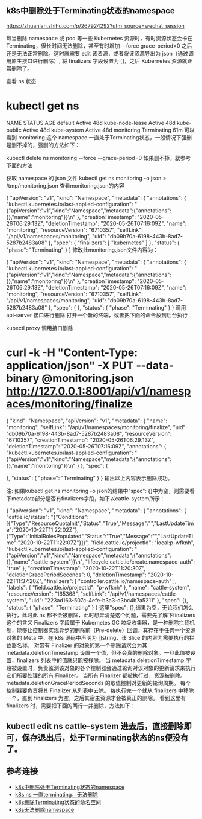 ## k8s中删除处于Terminating状态的namespace
https://zhuanlan.zhihu.com/p/267924292?utm_source=wechat_session



每当删除 namespace 或 pod 等一些 Kubernetes 资源时，有时资源状态会卡在 Terminating，很长时间无法删除，甚至有时增加 --force grace-period=0 之后还是无法正常删除。这时就需要 edit 该资源，或者将该资源导出为 json（通过调用原生接口进行删除）, 将 finalizers 字段设置为 []，之后 Kubernetes 资源就正常删除了。

查看 ns 状态
# kubectl get ns
NAME              STATUS        AGE
default           Active        48d
kube-node-lease   Active        48d
kube-public       Active        48d
kube-system       Active        48d
monitoring        Terminating   61m
可以看到 monitoring 这个 namespace 一直处于Terminating状态，一般情况下强删是删不掉的，强删的方法如下：

kubectl delete ns monitoring --force --grace-period=0
如果删不掉，就参考下面的方法

获取 namespace 的 json 文件
kubectl get ns monitoring -o json > /tmp/monitoring.json
查看monitoring.json的内容

{
    "apiVersion": "v1",
    "kind": "Namespace",
    "metadata": {
        "annotations": {
            "kubectl.kubernetes.io/last-applied-configuration": "{\"apiVersion\":\"v1\",\"kind\":\"Namespace\",\"metadata\":{\"annotations\":{},\"name\":\"monitoring\"}}\n"
        },
        "creationTimestamp": "2020-05-26T06:29:13Z",
        "deletionTimestamp": "2020-05-26T07:16:09Z",
        "name": "monitoring",
        "resourceVersion": "6710357",
        "selfLink": "/api/v1/namespaces/monitoring",
        "uid": "db09b70a-6198-443b-8ad7-5287b2483a08"
    },
    "spec": {
        "finalizers": [
            "kubernetes"
        ]
    },
    "status": {
        "phase": "Terminating"
    }
}
修改此monitoring.json文件内容为：

{
    "apiVersion": "v1",
    "kind": "Namespace",
    "metadata": {
        "annotations": {
            "kubectl.kubernetes.io/last-applied-configuration": "{\"apiVersion\":\"v1\",\"kind\":\"Namespace\",\"metadata\":{\"annotations\":{},\"name\":\"monitoring\"}}\n"
        },
        "creationTimestamp": "2020-05-26T06:29:13Z",
        "deletionTimestamp": "2020-05-26T07:16:09Z",
        "name": "monitoring",
        "resourceVersion": "6710357",
        "selfLink": "/api/v1/namespaces/monitoring",
        "uid": "db09b70a-6198-443b-8ad7-5287b2483a08"
    },
    "spec": {
    },
    "status": {
        "phase": "Terminating"
    }
}
调用 api-server 接口进行删除
打开一个新的终端，或者把下面的命令放到后台执行

kubectl proxy
调用接口删除

# curl -k -H "Content-Type: application/json" -X PUT --data-binary @monitoring.json http://127.0.0.1:8001/api/v1/namespaces/monitoring/finalize
{
  "kind": "Namespace",
  "apiVersion": "v1",
  "metadata": {
    "name": "monitoring",
    "selfLink": "/api/v1/namespaces/monitoring/finalize",
    "uid": "db09b70a-6198-443b-8ad7-5287b2483a08",
    "resourceVersion": "6710357",
    "creationTimestamp": "2020-05-26T06:29:13Z",
    "deletionTimestamp": "2020-05-26T07:16:09Z",
    "annotations": {
      "kubectl.kubernetes.io/last-applied-configuration": "{\"apiVersion\":\"v1\",\"kind\":\"Namespace\",\"metadata\":{\"annotations\":{},\"name\":\"monitoring\"}}\n"
    }
  },
  "spec": {

  },
  "status": {
    "phase": "Terminating"
  }
}
输出以上内容表示删除成功。

注: 如果kubectl get ns monitoring -o json的结果中"spec": {}中为空，则需要看下metadata部分是否有finalizers字段，如下以cattle-system所示：

{
    "apiVersion": "v1",
    "kind": "Namespace",
    "metadata": {
        "annotations": {
            "cattle.io/status": "{\"Conditions\":[{\"Type\":\"ResourceQuotaInit\",\"Status\":\"True\",\"Message\":\"\",\"LastUpdateTime\":\"2020-10-22T11:22:02Z\"},{\"Type\":\"InitialRolesPopulated\",\"Status\":\"True\",\"Message\":\"\",\"LastUpdateTime\":\"2020-10-22T11:22:07Z\"}]}",
            "field.cattle.io/projectId": "local:p-wfknh",
            "kubectl.kubernetes.io/last-applied-configuration": "{\"apiVersion\":\"v1\",\"kind\":\"Namespace\",\"metadata\":{\"annotations\":{},\"name\":\"cattle-system\"}}\n",
            "lifecycle.cattle.io/create.namespace-auth": "true"
        },
        "creationTimestamp": "2020-10-22T11:20:30Z",
        "deletionGracePeriodSeconds": 0,
        "deletionTimestamp": "2020-10-22T11:37:20Z",
        "finalizers": [
            "controller.cattle.io/namespace-auth"
        ],
        "labels": {
            "field.cattle.io/projectId": "p-wfknh"
        },
        "name": "cattle-system",
        "resourceVersion": "165368",
        "selfLink": "/api/v1/namespaces/cattle-system",
        "uid": "223ad163-507c-4efe-b3a3-d3bc4b7a5211"
    },
    "spec": {},
    "status": {
        "phase": "Terminating"
    }
}
这里"spec": {},结果为空，无论我们怎么执行，此时此 ns 都不会被删除，此时想弄清楚这个问题，需要先了解下finalizers这个的含义 Finalizers 字段属于 Kubernetes GC 垃圾收集器，是一种删除拦截机制，能够让控制器实现异步的删除前（Pre-delete）回调。其存在于任何一个资源对象的 Meta 中，在 k8s 源码中声明为 []string，该 Slice 的内容为需要执行的拦截器名称。 对带有 Finalizer 的对象的第一个删除请求会为其 metadata.deletionTimestamp 设置一个值，但不会真的删除对象。一旦此值被设置，finalizers 列表中的值就只能被移除。 当 metadata.deletionTimestamp 字段被设置时，负责监测该对象的各个控制器会通过轮询对该对象的更新请求来执行它们所要处理的所有 Finalizer。 当所有 Finalizer 都被执行过，资源被删除。 metadata.deletionGracePeriodSeconds 的取值控制对更新的轮询周期。 每个控制器要负责将其 Finalizer 从列表中去除。 每执行完一个就从 finalizers 中移除一个，直到 finalizers 为空，之后其宿主资源才会被真正的删除。 看到这里有 finalizers 时，需要把下面的两行一并删除，方法如下：

kubectl edit ns cattle-system
进去后，直接删除即可，保存退出后，处于Terminating状态的ns便没有了。
---
## 参考连接
- [k8s中删除处于Terminating状态的namespace](https://zhuanlan.zhihu.com/p/267924292?utm_source=wechat_session)
- [k8s ns 一直terminating，无法删除](https://blog.csdn.net/weixin_40161254/article/details/112267509)
- [k8s删除Terminating状态的命名空间](https://www.jianshu.com/p/76a3a28af07c)
- [k8s无法删除namespace](https://www.xswsym.online/pages/b0f6fd/#%E6%9F%A5%E7%9C%8Bnamespace)